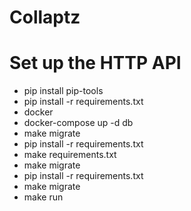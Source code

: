 # Collaptz


# Set up the HTTP API

- pip install pip-tools
- pip install -r requirements.txt 
- docker
- docker-compose up -d db
- make migrate
- pip install -r requirements.txt
- make requirements.txt 
- make migrate
- pip install -r requirements.txt 
- make migrate
- make run 

